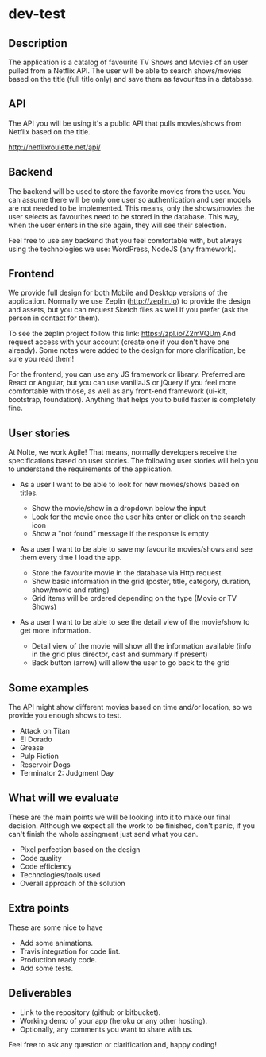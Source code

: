 # dev-test

## Description
The application is a catalog of favourite TV Shows and Movies of an user pulled from a Netflix API. The user will be able to search shows/movies based on the title (full title only) and save them as favourites in a database.

## API
The API you will be using it's a public API that pulls movies/shows from Netflix based on the title.

http://netflixroulette.net/api/

## Backend
The backend will be used to store the favorite movies from the user. You can assume there will be only one user so authentication and user models are not needed to be implemented. This means, only the shows/movies the user selects as favourites need to be stored in the database. This way, when the user enters in the site again, they will see their selection.

Feel free to use any backend that you feel comfortable with, but always using the technologies we use: WordPress, NodeJS (any framework).

## Frontend
We provide full design for both Mobile and Desktop versions of the application. Normally we use Zeplin (http://zeplin.io) to provide the design and assets, but you can request Sketch files as well if you prefer (ask the person in contact for them). 

To see the zeplin project follow this link: https://zpl.io/Z2mVQUm And request access with your account (create one if you don't have one already). Some notes were added to the design for more clarification, be sure you read them!

For the frontend, you can use any JS framework or library. Preferred are React or Angular, but you can use vanillaJS or jQuery if you feel more comfortable with those, as well as any front-end framework (ui-kit, bootstrap, foundation). Anything that helps you to build faster is completely fine.

## User stories
At Nolte, we work Agile! That means, normally developers receive the specifications based on user stories. The following user stories will help you to understand the requirements of the application.

- As a user I want to be able to look for new movies/shows based on titles.
  - Show the movie/show in a dropdown below the input
  - Look for the movie once the user hits enter or click on the search icon
  - Show a "not found" message if the response is empty

- As a user I want to be able to save my favourite movies/shows and see them every time I load the app.
  - Store the favourite movie in the database via Http request.
  - Show basic information in the grid (poster, title, category, duration, show/movie and rating)
  - Grid items will be ordered depending on the type (Movie or TV Shows)
  
- As a user I want to be able to see the detail view of the movie/show to get more information.
  - Detail view of the movie will show all the information available (info in the grid plus director, cast and summary if present)
  - Back button (arrow) will allow the user to go back to the grid

## Some examples
The API might show different movies based on time and/or location, so we provide you enough shows to test.
* Attack on Titan
* El Dorado
* Grease
* Pulp Fiction
* Reservoir Dogs
* Terminator 2: Judgment Day

## What will we evaluate
These are the main points we will be looking into it to make our final decision. Although we expect all the work to be finished, don't panic, if you can't finish the whole assingment just send what you can.

* Pixel perfection based on the design
* Code quality
* Code efficiency
* Technologies/tools used
* Overall approach of the solution

## Extra points
These are some nice to have

* Add some animations.
* Travis integration for code lint.
* Production ready code.
* Add some tests.

## Deliverables
* Link to the repository (github or bitbucket).
* Working demo of your app (heroku or any other hosting).
* Optionally, any comments you want to share with us.

Feel free to ask any question or clarification and, happy coding!
